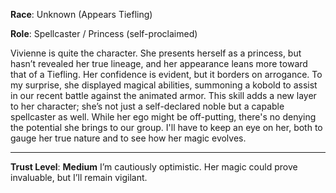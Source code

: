 **Race**: Unknown (Appears Tiefling)

**Role**: Spellcaster / Princess (self-proclaimed)

Vivienne is quite the character. She presents herself as a princess, but hasn’t revealed her true lineage, and her appearance leans more toward that of a Tiefling. Her confidence is evident, but it borders on arrogance. To my surprise, she displayed magical abilities, summoning a kobold to assist in our recent battle against the animated armor. This skill adds a new layer to her character; she’s not just a self-declared noble but a capable spellcaster as well. While her ego might be off-putting, there's no denying the potential she brings to our group. I'll have to keep an eye on her, both to gauge her true nature and to see how her magic evolves.

---
**Trust Level**: **Medium**
I’m cautiously optimistic. Her magic could prove invaluable, but I’ll remain vigilant.